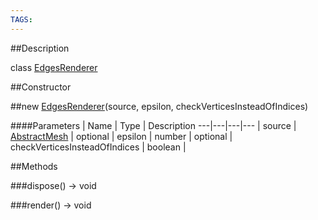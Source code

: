```yaml
---
TAGS:
---
```


##Description

class [EdgesRenderer](/classes/2.2/EdgesRenderer)



##Constructor

##new [EdgesRenderer](/classes/2.2/EdgesRenderer)(source, epsilon, checkVerticesInsteadOfIndices)



####Parameters
 | Name | Type | Description
---|---|---|---
 | source | [AbstractMesh](/classes/2.2/AbstractMesh) | 
optional | epsilon | number | 
optional | checkVerticesInsteadOfIndices | boolean | 

##Methods

###dispose() &rarr; void


###render() &rarr; void


